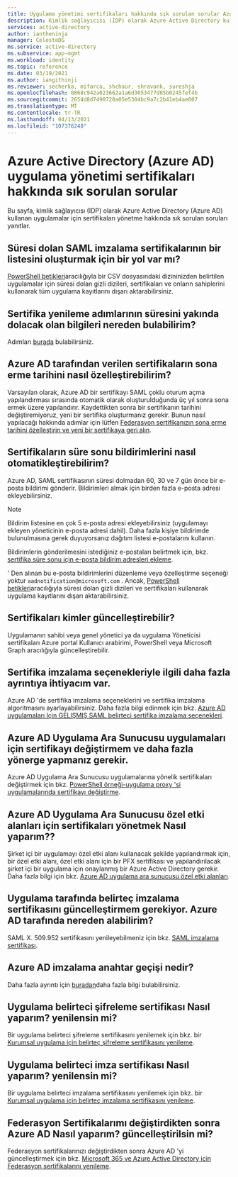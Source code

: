 ```yaml
---
title: Uygulama yönetimi sertifikaları hakkında sık sorulan sorular Azure Active Directory
description: Kimlik sağlayıcısı (IDP) olarak Azure Active Directory kullanarak uygulamalar için sertifikaları yönetme hakkında sık sorulan soruların (SSS) yanıtlarını öğrenin.
services: active-directory
author: iantheninja
manager: CelesteDG
ms.service: active-directory
ms.subservice: app-mgmt
ms.workload: identity
ms.topic: reference
ms.date: 03/19/2021
ms.author: iangithinji
ms.reviewer: secherka, mifarca, shchaur, shravank, sureshja
ms.openlocfilehash: 0868c942a023662a1a6d3053477d85b0245fef4b
ms.sourcegitcommit: 2654d8d7490720a05e5304bc9a7c2b41eb4ae007
ms.translationtype: MT
ms.contentlocale: tr-TR
ms.lasthandoff: 04/13/2021
ms.locfileid: "107376248"
---
```

# <a name="azure-active-directory-azure-ad-application-management-certificates-frequently-asked-questions"></a>Azure Active Directory (Azure AD) uygulama yönetimi sertifikaları hakkında sık sorulan sorular

Bu sayfa, kimlik sağlayıcısı (IDP) olarak Azure Active Directory (Azure AD) kullanan uygulamalar için sertifikaları yönetme hakkında sık sorulan soruları yanıtlar.

## <a name="is-there-a-way-to-generate-a-list-of-expiring-saml-signing-certificates"></a>Süresi dolan SAML imzalama sertifikalarının bir listesini oluşturmak için bir yol var mı?

[PowerShell betikleri](app-management-powershell-samples.md)aracılığıyla bir CSV dosyasındaki dizininizden belirtilen uygulamalar için süresi dolan gizli dizileri, sertifikaları ve onların sahiplerini kullanarak tüm uygulama kayıtlarını dışarı aktarabilirsiniz. 

## <a name="where-can-i-find-the-information-about-soon-to-expire-certificates-renewal-steps"></a>Sertifika yenileme adımlarının süresini yakında dolacak olan bilgileri nereden bulabilirim?

Adımları [burada](manage-certificates-for-federated-single-sign-on.md#renew-a-certificate-that-will-soon-expire) bulabilirsiniz.

## <a name="how-can-i-customize-the-expiration-date-for-the-certificates-issued-by-azure-ad"></a>Azure AD tarafından verilen sertifikaların sona erme tarihini nasıl özelleştirebilirim?

Varsayılan olarak, Azure AD bir sertifikayı SAML çoklu oturum açma yapılandırması sırasında otomatik olarak oluşturulduğunda üç yıl sonra sona ermek üzere yapılandırır. Kaydettikten sonra bir sertifikanın tarihini değiştiremiyoruz, yeni bir sertifika oluşturmanız gerekir. Bunun nasıl yapılacağı hakkında adımlar için lütfen [Federasyon sertifikanızın sona erme tarihini özelleştirin ve yeni bir sertifikaya geri alın](manage-certificates-for-federated-single-sign-on.md#customize-the-expiration-date-for-your-federation-certificate-and-roll-it-over-to-a-new-certificate).

## <a name="how-can-i-automate-the-certificates-expiration-notifications"></a>Sertifikaların süre sonu bildirimlerini nasıl otomatikleştirebilirim?

Azure AD, SAML sertifikasının süresi dolmadan 60, 30 ve 7 gün önce bir e-posta bildirimi gönderir. Bildirimleri almak için birden fazla e-posta adresi ekleyebilirsiniz. 

> [!NOTE]
> Bildirim listesine en çok 5 e-posta adresi ekleyebilirsiniz (uygulamayı ekleyen yöneticinin e-posta adresi dahil). Daha fazla kişiye bildirimde bulunulmasına gerek duyuyorsanız dağıtım listesi e-postalarını kullanın. 

Bildirimlerin gönderilmesini istediğiniz e-postaları belirtmek için, bkz. [sertifika süre sonu için e-posta bildirim adresleri ekleme](manage-certificates-for-federated-single-sign-on.md#add-email-notification-addresses-for-certificate-expiration).

' Den alınan bu e-posta bildirimlerini düzenleme veya özelleştirme seçeneği yoktur `aadnotification@microsoft.com` . Ancak, [PowerShell betikleri](app-management-powershell-samples.md)aracılığıyla süresi dolan gizli dizileri ve sertifikaları kullanarak uygulama kayıtlarını dışarı aktarabilirsiniz.

## <a name="who-can-update-the-certificates"></a>Sertifikaları kimler güncelleştirebilir?

Uygulamanın sahibi veya genel yönetici ya da uygulama Yöneticisi sertifikaları Azure portal Kullanıcı arabirimi, PowerShell veya Microsoft Graph aracılığıyla güncelleştirebilir.

## <a name="i-need-more-details-about-certificate-signing-options"></a>Sertifika imzalama seçenekleriyle ilgili daha fazla ayrıntıya ihtiyacım var.

Azure AD 'de sertifika imzalama seçeneklerini ve sertifika imzalama algoritmasını ayarlayabilirsiniz. Daha fazla bilgi edinmek için bkz. [Azure AD uygulamaları Için GELIŞMIŞ SAML belirteci sertifika imzalama seçenekleri](certificate-signing-options.md).

## <a name="i-need-to-replace-the-certificate-for-azure-ad-application-proxy-applications-and-need-more-instructions"></a>Azure AD Uygulama Ara Sunucusu uygulamaları için sertifikayı değiştirmem ve daha fazla yönerge yapmanız gerekir.

Azure AD Uygulama Ara Sunucusu uygulamalarına yönelik sertifikaları değiştirmek için bkz. [PowerShell örneği-uygulama proxy 'si uygulamalarında sertifikayı değiştirme](scripts/powershell-get-custom-domain-replace-cert.md).

## <a name="how-do-i-manage-certificates-for-custom-domains-in-azure-ad-application-proxy"></a>Azure AD Uygulama Ara Sunucusu özel etki alanları için sertifikaları yönetmek Nasıl yaparım??

Şirket içi bir uygulamayı özel etki alanı kullanacak şekilde yapılandırmak için, bir özel etki alanı, özel etki alanı için bir PFX sertifikası ve yapılandırılacak şirket içi bir uygulama için onaylanmış bir Azure Active Directory gerekir. Daha fazla bilgi için bkz. [Azure AD uygulama ara sunucusu özel etki alanları](application-proxy-configure-custom-domain.md). 

## <a name="i-need-to-update-the-token-signing-certificate-on-the-application-side-where-can-i-get-it-on-azure-ad-side"></a>Uygulama tarafında belirteç imzalama sertifikasını güncelleştirmem gerekiyor. Azure AD tarafında nereden alabilirim?

SAML X. 509.952 sertifikasını yenileyebilmeniz için bkz. [SAML imzalama sertifikası](configure-saml-single-sign-on.md#saml-signing-certificate).

## <a name="what-is-azure-ad-signing-key-rollover"></a>Azure AD imzalama anahtar geçişi nedir?

Daha fazla ayrıntı için [buradan](../develop/active-directory-signing-key-rollover.md)daha fazla bilgi bulabilirsiniz. 

## <a name="how-do-i-renew-application-token-encryption-certificate"></a>Uygulama belirteci şifreleme sertifikası Nasıl yaparım? yenilensin mi?

Bir uygulama belirteci şifreleme sertifikasını yenilemek için bkz. bir [Kurumsal uygulama için belirteç şifreleme sertifikasını yenileme](howto-saml-token-encryption.md). 

## <a name="how-do-i-renew-application-token-signing-certificate"></a>Uygulama belirteci imza sertifikası Nasıl yaparım? yenilensin mi?

Bir uygulama belirteci imzalama sertifikasını yenilemek için bkz. bir [Kurumsal uygulama için belirteç imzalama sertifikasını yenileme](manage-certificates-for-federated-single-sign-on.md).

## <a name="how-do-i-update-azure-ad-after-changing-my-federation-certificates"></a>Federasyon Sertifikalarımı değiştirdikten sonra Azure AD Nasıl yaparım? güncelleştirilsin mi?

Federasyon sertifikalarınızı değiştirdikten sonra Azure AD 'yi güncelleştirmek için bkz. [Microsoft 365 ve Azure Active Directory için Federasyon sertifikalarını yenileme](../hybrid/how-to-connect-fed-o365-certs.md).
